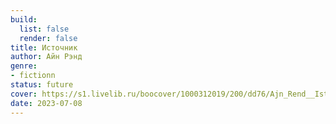 ```yaml
---
build:
  list: false
  render: false
title: Источник
author: Айн Рэнд
genre:
- fictionn
status: future
cover: https://s1.livelib.ru/boocover/1000312019/200/dd76/Ajn_Rend__Istochnik.jpg
date: 2023-07-08
---
```


